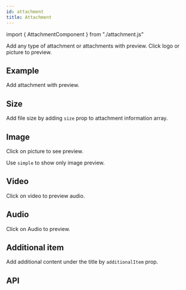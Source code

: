 ```yaml
---
id: attachment
title: Attachment
---
```


import { AttachmentComponent } from "./attachment.js"

<p>Add any type of attachment or attachments with preview. Click logo or picture to preview.</p>

## Example

<p>Add attachment with preview.</p>
<AttachmentComponent />

## Size

<p>Add file size by adding <code>size</code> prop to attachment information array.</p>
<AttachmentComponent type="fileSize"/>

## Image

<p>Click on picture to see preview.</p>
<AttachmentComponent type="image"/>

<p>Use <code>simple</code> to show only image preview.</p>
<AttachmentComponent type="image" simple/>

## Video

<p>Click on video to preview audio.</p>
<AttachmentComponent type="video"/>

## Audio

<p>Click on Audio to preview.</p>
<AttachmentComponent type="audio"/>

## Additional item

<p>Add additional content under the title by <code>additionalItem</code> prop. </p>
<AttachmentComponent additionalItem/>

<!-- ## Multiple attachments

<p>Add multiple attachments by <code>attachments</code> prop.</p>
<AttachmentComponent type="multi"/> -->

## API

<AttachmentComponent type="APIattachment"/>